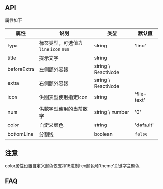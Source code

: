 
## API

属性如下

| 属性        | 说明                                   | 类型               | 默认值      |
| ----------- | -------------------------------------- | ------------------ | ----------- |
| type        | 标签类型，可选值为 `line` `icon` `num` | string             | 'line'      |
| title       | 提示文字                               | string             |             |
| beforeExtra | 左侧额外容器                           | string \ ReactNode |             |
| extra       | 右侧额外容器                           | string \ ReactNode |             |
| icon        | 供图表型使用指定icon                   | string             | 'file-text' |
| num         | 供数字型使用的当前数字                 | string \ number    | '0'         |
| color       | 自定义颜色                             | string             | 'default'   |
| bottomLine  | 分割线                                 | boolean            | `false`      |



## 注意
color属性设置自定义颜色仅支持16进制hex颜色和'theme'关键字主题色
## FAQ

